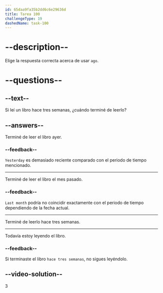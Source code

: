 ```yaml
---
id: 65daa9fa35b2dd6c6e29636d
title: Tarea 100
challengeType: 19
dashedName: task-100
---
```


# --description--

Elige la respuesta correcta acerca de usar `ago`.

# --questions--

## --text--

Si leí un libro hace tres semanas, ¿cuándo terminé de leerlo?

## --answers--

Terminé de leer el libro ayer.

### --feedback--

`Yesterday` es demasiado reciente comparado con el periodo de tiempo mencionado.

---

Terminé de leer el libro el mes pasado.

### --feedback--

`Last month` podría no coincidir exactamente con el periodo de tiempo dependiendo de la fecha actual.

---

Terminé de leerlo hace tres semanas.

---

Todavía estoy leyendo el libro.

### --feedback--

Si terminaste el libro `hace tres semanas`, no sigues leyéndolo.

## --video-solution--

3
